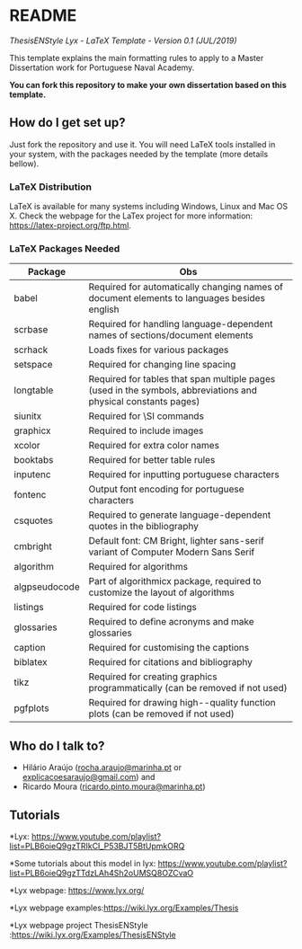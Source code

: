 # README #

*ThesisENStyle Lyx - LaTeX Template - Version 0.1 (JUL/2019)*

This template explains the main formatting rules to apply to a Master Dissertation work for Portuguese Naval Academy.

**You can fork this repository to make your own dissertation based on this template.**


## How do I get set up? ##

Just fork the repository and use it. You will need LaTeX tools installed in your system, with the packages needed by the template (more details bellow).

### LaTeX Distribution

LaTeX is available for many systems including Windows, Linux and Mac OS X. Check the webpage for the LaTex project for more information: <https://latex-project.org/ftp.html>.


### LaTeX Packages Needed

| Package | Obs |
|---------|-----|
|babel|Required for automatically changing names of document elements to languages besides english|
|scrbase|Required for handling language-dependent names of sections/document elements|
|scrhack|Loads fixes for various packages|
|setspace|Required for changing line spacing|
|longtable|Required for tables that span multiple pages (used in the symbols, abbreviations and physical constants pages)|
|siunitx|Required for \SI commands|
|graphicx|Required to include images|
|xcolor|Required for extra color names|
|booktabs|Required for better table rules|
|inputenc|Required for inputting portuguese characters|
|fontenc|Output font encoding for portuguese characters|
|csquotes|Required to generate language-dependent quotes in the bibliography|
|cmbright|Default font: CM Bright, lighter sans-serif variant of Computer Modern Sans Serif|
|algorithm|Required for algorithms|
|algpseudocode|Part of algorithmicx package, required to customize the layout of algorithms|
|listings|Required for code listings|
|glossaries|Required to define acronyms and make glossaries|
|caption|Required for customising the captions|
|biblatex|Required for citations and bibliography|
|tikz|Required for creating graphics programmatically (can be removed if not used)|
|pgfplots|Required for drawing high--quality function plots (can be removed if not used)|

## Who do I talk to? ##

* Hilário Araújo (rocha.araujo@marinha.pt or explicacoesaraujo@gmail.com) and
* Ricardo Moura (ricardo.pinto.moura@marinha.pt)

## Tutorials ##
*Lyx: https://www.youtube.com/playlist?list=PLB6oieQ9gzTRIkCI_P53BJT5BtUpmkORQ

*Some tutorials about this model in lyx: https://www.youtube.com/playlist?list=PLB6oieQ9gzTTdzLAh4Sh2oUMSQ8OZCvaO

*Lyx webpage: https://www.lyx.org/

*Lyx webpage examples:https://wiki.lyx.org/Examples/Thesis

*Lyx webpage project ThesisENStyle :https://wiki.lyx.org/Examples/ThesisENStyle
